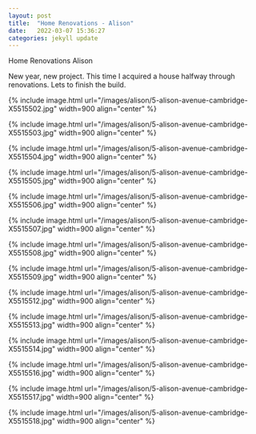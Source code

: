 ```yaml
---
layout: post
title:  "Home Renovations - Alison"
date:   2022-03-07 15:36:27
categories: jekyll update
---
```


Home Renovations Alison


New year, new project. This time I acquired a house halfway through renovations. Lets to finish the build.

{% include image.html url="/images/alison/5-alison-avenue-cambridge-X5515502.jpg" width=900 align="center" %}

{% include image.html url="/images/alison/5-alison-avenue-cambridge-X5515503.jpg" width=900 align="center" %}

{% include image.html url="/images/alison/5-alison-avenue-cambridge-X5515504.jpg" width=900 align="center" %}

{% include image.html url="/images/alison/5-alison-avenue-cambridge-X5515505.jpg" width=900 align="center" %}

{% include image.html url="/images/alison/5-alison-avenue-cambridge-X5515506.jpg" width=900 align="center" %}

{% include image.html url="/images/alison/5-alison-avenue-cambridge-X5515507.jpg" width=900 align="center" %}

{% include image.html url="/images/alison/5-alison-avenue-cambridge-X5515508.jpg" width=900 align="center" %}

{% include image.html url="/images/alison/5-alison-avenue-cambridge-X5515509.jpg" width=900 align="center" %}

{% include image.html url="/images/alison/5-alison-avenue-cambridge-X5515512.jpg" width=900 align="center" %}

{% include image.html url="/images/alison/5-alison-avenue-cambridge-X5515513.jpg" width=900 align="center" %}

{% include image.html url="/images/alison/5-alison-avenue-cambridge-X5515514.jpg" width=900 align="center" %}

{% include image.html url="/images/alison/5-alison-avenue-cambridge-X5515516.jpg" width=900 align="center" %}

{% include image.html url="/images/alison/5-alison-avenue-cambridge-X5515517.jpg" width=900 align="center" %}

{% include image.html url="/images/alison/5-alison-avenue-cambridge-X5515518.jpg" width=900 align="center" %}